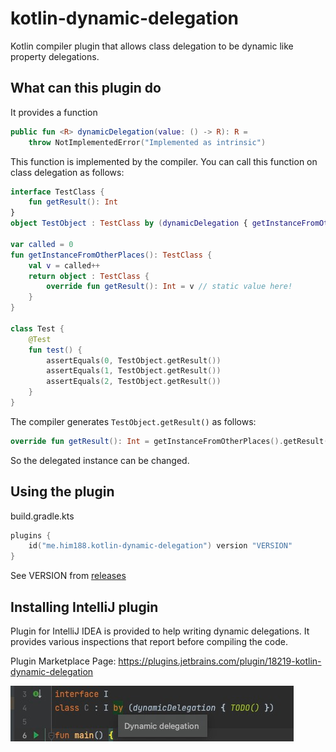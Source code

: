 # kotlin-dynamic-delegation

Kotlin compiler plugin that allows class delegation to be dynamic like property delegations.

## What can this plugin do

It provides a function

```kotlin
public fun <R> dynamicDelegation(value: () -> R): R =
    throw NotImplementedError("Implemented as intrinsic")
```

This function is implemented by the compiler. You can call this function on class delegation as follows:

```kotlin
interface TestClass {
    fun getResult(): Int
}
object TestObject : TestClass by (dynamicDelegation { getInstanceFromOtherPlaces() })

var called = 0
fun getInstanceFromOtherPlaces(): TestClass {
    val v = called++
    return object : TestClass {
        override fun getResult(): Int = v // static value here!
    }
}

class Test {
    @Test
    fun test() {
        assertEquals(0, TestObject.getResult())
        assertEquals(1, TestObject.getResult())
        assertEquals(2, TestObject.getResult())
    }
}
```

The compiler generates `TestObject.getResult()` as follows:

```kotlin
override fun getResult(): Int = getInstanceFromOtherPlaces().getResult()
```

So the delegated instance can be changed.

## Using the plugin

build.gradle.kts

```kotlin
plugins {
    id("me.him188.kotlin-dynamic-delegation") version "VERSION"
}
```

See VERSION from [releases](https://github.com/Him188/kotlin-dynamic-delegation/releases)

## Installing IntelliJ plugin

Plugin for IntelliJ IDEA is provided to help writing dynamic delegations. It provides various inspections that report
before compiling the code.

Plugin Marketplace Page: https://plugins.jetbrains.com/plugin/18219-kotlin-dynamic-delegation

![](.README_images/57c295e7.png)